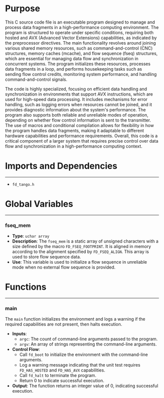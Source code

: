 # Purpose
This C source code file is an executable program designed to manage and process data fragments in a high-performance computing environment. The program is structured to operate under specific conditions, requiring both hosted and AVX (Advanced Vector Extensions) capabilities, as indicated by the preprocessor directives. The main functionality revolves around joining various shared memory resources, such as command-and-control (CNC) structures, memory caches (mcache), and flow sequence (fseq) structures, which are essential for managing data flow and synchronization in concurrent systems. The program initializes these resources, processes data fragments in a loop, and performs housekeeping tasks such as sending flow control credits, monitoring system performance, and handling command-and-control signals.

The code is highly specialized, focusing on efficient data handling and synchronization in environments that support AVX instructions, which are used for high-speed data processing. It includes mechanisms for error handling, such as logging errors when resources cannot be joined, and it provides diagnostic information about the system's performance. The program also supports both reliable and unreliable modes of operation, depending on whether flow control information is sent to the transmitter. The use of macros and conditional compilation allows for flexibility in how the program handles data fragments, making it adaptable to different hardware capabilities and performance requirements. Overall, this code is a critical component of a larger system that requires precise control over data flow and synchronization in a high-performance computing context.
# Imports and Dependencies

---
- `fd_tango.h`


# Global Variables

---
### fseq\_mem
- **Type**: `uchar array`
- **Description**: The `fseq_mem` is a static array of unsigned characters with a size defined by the macro `FD_FSEQ_FOOTPRINT`. It is aligned in memory according to the alignment specified by `FD_FSEQ_ALIGN`. This array is used to store flow sequence data.
- **Use**: This variable is used to initialize a flow sequence in unreliable mode when no external flow sequence is provided.


# Functions

---
### main<!-- {{#callable:main}} -->
The `main` function initializes the environment and logs a warning if the required capabilities are not present, then halts execution.
- **Inputs**:
    - `argc`: The count of command-line arguments passed to the program.
    - `argv`: An array of strings representing the command-line arguments.
- **Control Flow**:
    - Call `fd_boot` to initialize the environment with the command-line arguments.
    - Log a warning message indicating that the unit test requires `FD_HAS_HOSTED` and `FD_HAS_AVX` capabilities.
    - Call `fd_halt` to terminate the program.
    - Return 0 to indicate successful execution.
- **Output**: The function returns an integer value of 0, indicating successful execution.


